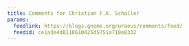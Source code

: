 ```yaml
---
title: Comments for Christian F.K. Schaller
params:
  feedlink: https://blogs.gnome.org/uraeus/comments/feed/
  feedid: ce1a3e4d8118610425d5751a718e8332
---
```

